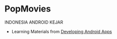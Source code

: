 # PopMovies
INDONESIA ANDROID KEJAR
- Learning Materials from [Developing Android Apps](https://www.udacity.com/course/new-android-fundamentals--ud851)


